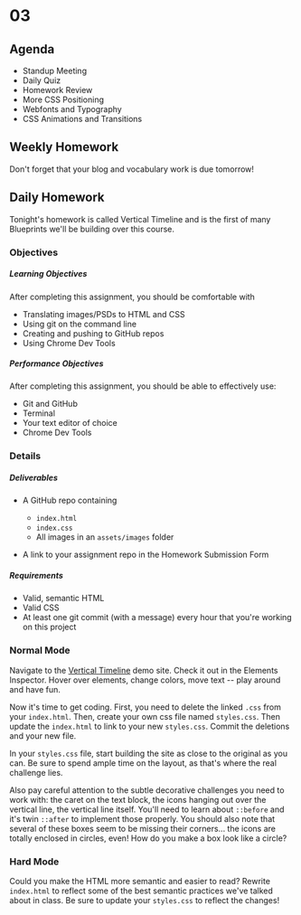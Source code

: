 # 03

## Agenda

* Standup Meeting
* Daily Quiz
* Homework Review
* More CSS Positioning
* Webfonts and Typography
* CSS Animations and Transitions

## Weekly Homework
Don't forget that your blog and vocabulary work is due tomorrow!

## Daily Homework
Tonight's homework is called Vertical Timeline and is the first of many Blueprints we'll be building over this course.

### Objectives

##### Learning Objectives

After completing this assignment, you should be comfortable with

* Translating images/PSDs to HTML and CSS
* Using git on the command line
* Creating and pushing to GitHub repos
* Using Chrome Dev Tools

##### Performance Objectives

After completing this assignment, you should be able to effectively use:

* Git and GitHub
* Terminal
* Your text editor of choice
* Chrome Dev Tools

### Details

##### Deliverables

* A GitHub repo containing
    * `index.html`
    * `index.css`
    * All images in an `assets/images` folder

* A link to your assignment repo in the Homework Submission Form

##### Requirements

* Valid, semantic HTML
* Valid CSS
* At least one git commit (with a message) every hour that you're working on this project

### Normal Mode

Navigate to the [Vertical Timeline](http://tympanus.net/codrops/2013/05/02/vertical-timeline/) demo site. Check it out in the Elements Inspector. Hover over elements, change colors, move text -- play around and have fun.

Now it's time to get coding. First, you need to delete the linked `.css` from your `index.html`. Then, create your own css file named `styles.css`. Then update the `index.html` to link to your new `styles.css`. Commit the deletions and your new file.

In your `styles.css` file, start building the site as close to the original as you can. Be sure to spend ample time on the layout, as that's where the real challenge lies. 

Also pay careful attention to the subtle decorative challenges you need to work with: the caret on the text block, the icons hanging out over the vertical line, the vertical line itself. You'll need to learn about `::before` and it's twin `::after` to implement those properly. You should also note that several of these boxes seem to be missing their corners... the icons are totally enclosed in circles, even! How do you make a box look like a circle?

### Hard Mode
Could you make the HTML more semantic and easier to read? Rewrite `index.html` to reflect some of the best semantic practices we've talked about in class. Be sure to update your `styles.css` to reflect the changes!
